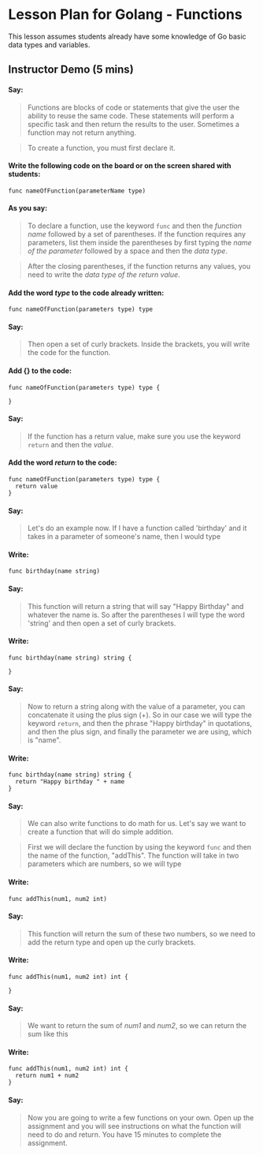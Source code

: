# Lesson Plan for Golang - Functions

This lesson assumes students already have some knowledge of Go basic data types and variables.

## Instructor Demo (5 mins)

#### Say:

> Functions are blocks of code or statements that give the user the ability to reuse the same code.
> These statements will perform a specific task and then return the results to the user.
> Sometimes a function may not return anything.

> To create a function, you must first declare it.

#### Write the following code on the board or on the screen shared with students:

```
func nameOfFunction(parameterName type)
```

#### As you say:

> To declare a function, use the keyword `func` and then the _function name_ followed by a set of parentheses.
> If the function requires any parameters, list them inside the parentheses by first typing the _name of the parameter_ followed by a space and then the _data type_.

> After the closing parentheses, if the function returns any values, you need to write the _data type of the return value_.

#### Add the word _type_ to the code already written:

```
func nameOfFunction(parameters type) type
```

#### Say:

> Then open a set of curly brackets. Inside the brackets, you will write the code for the function.

#### Add {} to the code:

```
func nameOfFunction(parameters type) type {

}
```

#### Say:

> If the function has a return value, make sure you use the keyword `return` and then the _value_.

#### Add the word _return_ to the code:

```
func nameOfFunction(parameters type) type {
  return value
}
```

#### Say:

> Let's do an example now.
> If I have a function called 'birthday' and it takes in a parameter of someone's name, then I would type

#### Write:

```
func birthday(name string)
```

#### Say:

> This function will return a string that will say "Happy Birthday" and whatever the name is. So after the parentheses I will type the word 'string' and then open a set of curly brackets.

#### Write:

```
func birthday(name string) string {

}
```

#### Say:

> Now to return a string along with the value of a parameter, you can concatenate it using the plus sign (+).
> So in our case we will type the keyword `return`, and then the phrase "Happy birthday" in quotations, and then the plus sign, and finally the parameter we are using, which is "name".

#### Write:

```
func birthday(name string) string {
  return "Happy birthday " + name
}
```

#### Say:

> We can also write functions to do math for us.
> Let's say we want to create a function that will do simple addition.

> First we will declare the function by using the keyword `func` and then the name of the function, "addThis". The function will take in two parameters which are numbers, so we will type

#### Write:

```
func addThis(num1, num2 int)
```

#### Say:

> This function will return the sum of these two numbers, so we need to add the return type and open up the curly brackets.

#### Write:

```
func addThis(num1, num2 int) int {

}
```

#### Say:

> We want to return the sum of _num1_ and _num2_, so we can return the sum like this

#### Write:

```
func addThis(num1, num2 int) int {
  return num1 + num2
}
```

#### Say:

> Now you are going to write a few functions on your own. Open up the assignment and you will see instructions on what the function will need to do and return. You have 15 minutes to complete the assignment.
